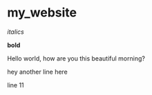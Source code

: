 # my_website

*italics*

**bold**

Hello world, how are you this beautiful morning?

hey another line here

line 11
